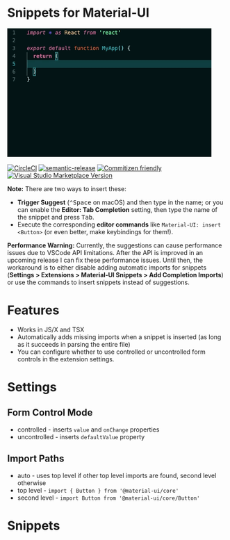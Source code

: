 # Snippets for Material-UI

![demo](/docs/snippet.gif?raw=true)

[![CircleCI](https://circleci.com/gh/vscodeshift/material-ui-snippets.svg?style=svg)](https://circleci.com/gh/vscodeshift/material-ui-snippets)
[![semantic-release](https://img.shields.io/badge/%20%20%F0%9F%93%A6%F0%9F%9A%80-semantic--release-e10079.svg)](https://github.com/semantic-release/semantic-release)
[![Commitizen friendly](https://img.shields.io/badge/commitizen-friendly-brightgreen.svg)](http://commitizen.github.io/cz-cli/)
[![Visual Studio Marketplace Version](https://img.shields.io/visual-studio-marketplace/v/vscodeshift.material-ui-snippets)](https://marketplace.visualstudio.com/items?itemName=vscodeshift.material-ui-snippets)

**Note:** There are two ways to insert these:

- **Trigger Suggest** (<kbd>⌃</kbd><kbd>Space</kbd> on macOS) and then type in the name; or you can
  enable the **Editor: Tab Completion** setting, then type the name of the
  snippet and press <kbd>Tab</kbd>.
- Execute the corresponding **editor commands** like `Material-UI: insert <Button>` (or even better, make keybindings for them!).

**Performance Warning:** Currently, the suggestions can cause performance issues due to VSCode API limitations.
After the API is improved in an upcoming release I can fix these performance issues. Until then, the workaround
is to either disable adding automatic imports for snippets (**Settings &gt; Extensions &gt; Material-UI Snippets &gt; Add Completion Imports**)
or use the commands to insert snippets instead of suggestions.

# Features

- Works in JS/X and TSX
- Automatically adds missing imports when a snippet is inserted (as long as it succeeds in parsing the entire file)
- You can configure whether to use controlled or uncontrolled form controls in the extension settings.

# Settings

## Form Control Mode

- controlled - inserts `value` and `onChange` properties
- uncontrolled - inserts `defaultValue` property

## Import Paths

- auto - uses top level if other top level imports are found, second level otherwise
- top level - `import { Button } from '@material-ui/core'`
- second level - `import Button from '@material-ui/core/Button'`

# Snippets

<!-- snippets -->

<!-- snippetsend -->
